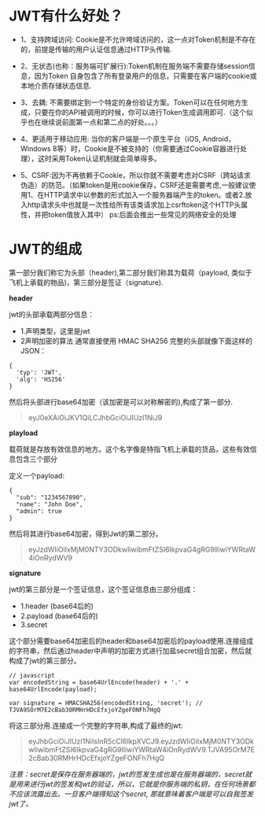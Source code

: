
# JWT有什么好处？

* 1、支持跨域访问: Cookie是不允许垮域访问的，这一点对Token机制是不存在的，前提是传输的用户认证信息通过HTTP头传输.

* 2、无状态(也称：服务端可扩展行):Token机制在服务端不需要存储session信息，因为Token 自身包含了所有登录用户的信息，只需要在客户端的cookie或本地介质存储状态信息.

* 3、去耦: 不需要绑定到一个特定的身份验证方案。Token可以在任何地方生成，只要在你的API被调用的时候，你可以进行Token生成调用即可.（这个似乎也在继续说前面第一点和第二点的好处。。。）

* 4、更适用于移动应用: 当你的客户端是一个原生平台（iOS, Android，Windows 8等）时，Cookie是不被支持的（你需要通过Cookie容器进行处理），这时采用Token认证机制就会简单得多。

* 5、CSRF:因为不再依赖于Cookie，所以你就不需要考虑对CSRF（跨站请求伪造）的防范。（如果token是用cookie保存，CSRF还是需要考虑,一般建议使用1、在HTTP请求中以参数的形式加入一个服务器端产生的token。或者2.放入http请求头中也就是一次性给所有该类请求加上csrftoken这个HTTP头属性，并把token值放入其中）
ps:后面会推出一些常见的网络安全的处理

# JWT的组成

第一部分我们称它为头部（header),第二部分我们称其为载荷（payload, 类似于飞机上承载的物品)，第三部分是签证（signature).

**header**

jwt的头部承载两部分信息：

* 1.声明类型，这里是jwt
* 2声明加密的算法 通常直接使用 HMAC SHA256
完整的头部就像下面这样的JSON：
```
{
  'typ': 'JWT',
  'alg': 'HS256'
}
```
然后将头部进行base64加密（该加密是可以对称解密的),构成了第一部分.

> eyJ0eXAiOiJKV1QiLCJhbGciOiJIUzI1NiJ9

**playload**

载荷就是存放有效信息的地方。这个名字像是特指飞机上承载的货品，这些有效信息包含三个部分

定义一个payload:
```
{
  "sub": "1234567890",
  "name": "John Doe",
  "admin": true
}
```

然后将其进行base64加密，得到Jwt的第二部分。

> eyJzdWIiOiIxMjM0NTY3ODkwIiwibmFtZSI6IkpvaG4gRG9lIiwiYWRtaW4iOnRydWV9

**signature**

jwt的第三部分是一个签证信息，这个签证信息由三部分组成：

* 1.header (base64后的)
* 2.payload (base64后的)
* 3.secret

这个部分需要base64加密后的header和base64加密后的payload使用.连接组成的字符串，然后通过header中声明的加密方式进行加盐secret组合加密，然后就构成了jwt的第三部分。
```
// javascript
var encodedString = base64UrlEncode(header) + '.' + base64UrlEncode(payload);

var signature = HMACSHA256(encodedString, 'secret'); // TJVA95OrM7E2cBab30RMHrHDcEfxjoYZgeFONFh7HgQ
```
将这三部分用.连接成一个完整的字符串,构成了最终的jwt:

> eyJhbGciOiJIUzI1NiIsInR5cCI6IkpXVCJ9.eyJzdWIiOiIxMjM0NTY3ODkwIiwibmFtZSI6IkpvaG4gRG9lIiwiYWRtaW4iOnRydWV9.TJVA95OrM7E2cBab30RMHrHDcEfxjoYZgeFONFh7HgQ


*注意：secret是保存在服务器端的，jwt的签发生成也是在服务器端的，secret就是用来进行jwt的签发和jwt的验证，所以，它就是你服务端的私钥，在任何场景都不应该流露出去。一旦客户端得知这个secret, 那就意味着客户端是可以自我签发jwt了。*
